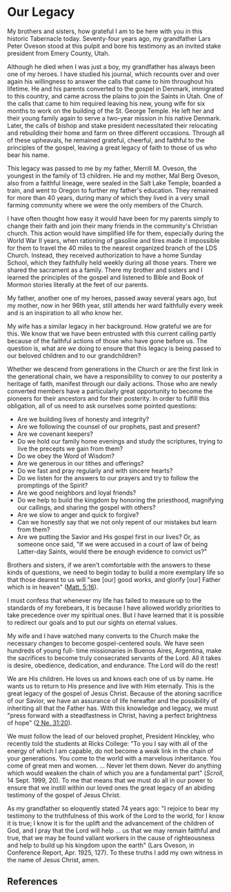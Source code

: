 # Our Legacy

My brothers and sisters, how grateful I am to be here with you in this
historic Tabernacle today. Seventy-four years ago, my grandfather Lars Peter
Oveson stood at this pulpit and bore his testimony as an invited stake
president from Emery County, Utah.

Although he died when I was just a boy, my grandfather has always been one of
my heroes. I have studied his journal, which recounts over and over again his
willingness to answer the calls that came to him throughout his lifetime. He
and his parents converted to the gospel in Denmark, immigrated to this
country, and came across the plains to join the Saints in Utah. One of the
calls that came to him required leaving his new, young wife for six months to
work on the building of the St. George Temple. He left her and their young
family again to serve a two-year mission in his native Denmark. Later, the
calls of bishop and stake president necessitated their relocating and
rebuilding their home and farm on three different occasions. Through all of
these upheavals, he remained grateful, cheerful, and faithful to the
principles of the gospel, leaving a great legacy of faith to those of us who
bear his name.

This legacy was passed to me by my father, Merrill M. Oveson, the youngest in
the family of 13 children. He and my mother, Mal Berg Oveson, also from a
faithful lineage, were sealed in the Salt Lake Temple, boarded a train, and
went to Oregon to further my father's education. They remained for more than
40 years, during many of which they lived in a very small farming community
where we were the only members of the Church.

I have often thought how easy it would have been for my parents simply to
change their faith and join their many friends in the community's Christian
church. This action would have simplified life for them, especially during the
World War II years, when rationing of gasoline and tires made it impossible
for them to travel the 40 miles to the nearest organized branch of the LDS
Church. Instead, they received authorization to have a home Sunday School,
which they faithfully held weekly during all those years. There we shared the
sacrament as a family. There my brother and sisters and I learned the
principles of the gospel and listened to Bible and Book of Mormon stories
literally at the feet of our parents.

My father, another one of my heroes, passed away several years ago, but my
mother, now in her 96th year, still attends her ward faithfully every week and
is an inspiration to all who know her.

My wife has a similar legacy in her background. How grateful we are for this.
We know that we have been entrusted with this current calling partly because
of the faithful actions of those who have gone before us. The question is,
what are _we_ doing to ensure that this legacy is being passed to our beloved
children and to our grandchildren?

Whether we descend from generations in the Church or are the first link in the
generational chain, we have a responsibility to convey to our posterity a
heritage of faith, manifest through our daily actions. Those who are newly
converted members have a particularly great opportunity to become the pioneers
for their ancestors and for their posterity. In order to fulfill this
obligation, all of us need to ask ourselves some pointed questions:

  * Are we building lives of honesty and integrity? 
  * Are we following the counsel of our prophets, past and present? 
  * Are we covenant keepers? 
  * Do we hold our family home evenings and study the scriptures, trying to live the precepts we gain from them? 
  * Do we obey the Word of Wisdom? 
  * Are we generous in our tithes and offerings? 
  * Do we fast and pray regularly and with sincere hearts? 
  * Do we listen for the answers to our prayers and try to follow the promptings of the Spirit? 
  * Are we good neighbors and loyal friends? 
  * Do we help to build the kingdom by honoring the priesthood, magnifying our callings, and sharing the gospel with others? 
  * Are we slow to anger and quick to forgive? 
  * Can we honestly say that we not only repent of our mistakes but learn from them? 
  * Are we putting the Savior and His gospel first in our lives? Or, as someone once said, "If we were accused in a court of law of being Latter-day Saints, would there be enough evidence to convict us?"

Brothers and sisters, if we aren't comfortable with the answers to these kinds
of questions, we need to begin today to build a more exemplary life so that
those dearest to us will "see [our] good works, and glorify [our] Father which
is in heaven" ([Matt. 5:16](/scriptures/nt/matt/5.16?lang=eng#15)).

I must confess that whenever my life has failed to measure up to the standards
of my forebears, it is because I have allowed worldly priorities to take
precedence over my spiritual ones. But I have learned that it is possible to
redirect our goals and to put our sights on eternal values.

My wife and I have watched many converts to the Church make the necessary
changes to become gospel-centered souls. We have seen hundreds of young full-
time missionaries in Buenos Aires, Argentina, make the sacrifices to become
truly consecrated servants of the Lord. All it takes is desire, obedience,
dedication, and endurance. The Lord will do the rest!

We are His children. He loves us and knows each one of us by name. He wants us
to return to His presence and live with Him eternally. This is the great
legacy of the gospel of Jesus Christ. Because of the atoning sacrifice of our
Savior, we have an assurance of life hereafter and the possibility of
inheriting all that the Father has. With this knowledge and legacy, we must
"press forward with a steadfastness in Christ, having a perfect brightness of
hope" ([2 Ne. 31:20](/scriptures/bofm/2-ne/31.20?lang=eng#19)).

We must follow the lead of our beloved prophet, President Hinckley, who
recently told the students at Ricks College: "To you I say with all of the
energy of which I am capable, do not become a weak link in the chain of your
generations. You come to the world with a marvelous inheritance. You come of
great men and women. ... Never let them down. Never do anything which would
weaken the chain of which you are a fundamental part" (_Scroll,_ 14 Sept.
1999, 20). To me that means that we must do all in our power to ensure that we
instill within our loved ones the great legacy of an abiding testimony of the
gospel of Jesus Christ.

As my grandfather so eloquently stated 74 years ago: "I rejoice to bear my
testimony to the truthfulness of this work of the Lord to the world, for I
know it is true; I know it is for the uplift and the advancement of the
children of God, and I pray that the Lord will help ... us that we may remain
faithful and true, that we may be found valiant workers in the cause of
righteousness and help to build up his kingdom upon the earth" (Lars Oveson,
in Conference Report, Apr. 1925, 127). To these truths I add my own witness in
the name of Jesus Christ, amen.

## References

